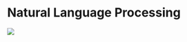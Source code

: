 # Natural Language Processing
![](https://user-images.githubusercontent.com/62320593/95019859-ca2e5700-0635-11eb-9c94-f7d698385c64.jpeg)

